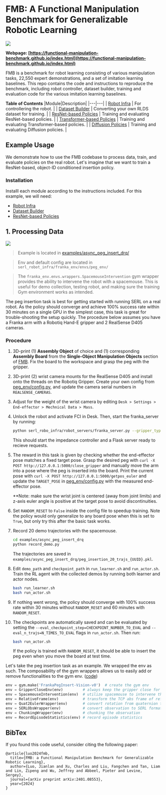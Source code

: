 # FMB: A Functional Manipulation Benchmark for Generalizable Robotic Learning

![](./docs/intro.gif)

**Webpage: [https://functional-manipulation-benchmark.github.io/index.html](https://functional-manipulation-benchmark.github.io/index.html)**


FMB is a benchmark for robot learning consisting of various manipulation tasks, 22,550 expert demonstrations, and a set of imitation learning baselines. This repo contains the code and instructions to reproduce the benchmark, including robot controller, dataset builder, training and evaluation code for the various imitation learning baselines. 

**Table of Contents**
|Module|Description|
|---|---|
| [Robot Infra](./robot_infra) | For controllering the robot. |
| [Dataset Builder](./fmb_dataset_builder/) | Converting your own RLDS dataset for training. |
| [ResNet-based Policies](./ResNet/) | Training and evaluating ResNet-based policies. |
| [Transformer-based Policies](./Transformer/) | Training and evaluating Transformer-based policies. |
| [Diffusion Policies]() | Training and evaluating Diffusion policies. |

## Example Usage

We demonstrate how to use the FMB codebase to process data, train, and evaluate policies on the real robot. Let's imagine that we want to train a ResNet-based, object-ID conditioned insertion policy.

### Installation
Installl each module according to the instructions included. For this example, we will need:
- [Robot Infra](./robot_infra)
- [Dataset Builder](./fmb_dataset_builder/)
- [ResNet-based Policies](./ResNet/)

## 1. Processing Data

![](./images/peg.png)

> Example is located in [examples/async_peg_insert_drq/](../examples/async_peg_insert_drq/)

> Env and default config are located in `serl_robot_infra/franka_env/envs/peg_env/`

> The `franka_env.envs.wrappers.SpacemouseIntervention` gym wrapper provides the ability to intervene the robot with a spacemouse. This is useful for demo collection, testing robot, and making sure the training Gym environment works as intended.

The peg insertion task is best for getting started with running SERL on a real robot. As the policy should converge and achieve 100% success rate within 30 minutes on a single GPU in the simplest case, this task is great for trouble-shooting the setup quickly. The procedure below assumes you have a Franka arm with a Robotiq Hand-E gripper and 2 RealSense D405 cameras.

### Procedure
1. 3D-print (1) **Assembly Object** of choice and (1) corresponding **Assembly Board** from the **Single-Object Manipulation Objects** section of [FMB](https://functional-manipulation-benchmark.github.io/files/index.html). Fix the board to the workspace and grasp the peg with the gripper.
2. 3D-print (2) wrist camera mounts for the RealSense D405 and install onto the threads on the Robotiq Gripper. Create your own config from [peg_env/config.py](../serl_robot_infra/franka_env/envs/peg_env/config.py), and update the camera serial numbers in `REALSENSE_CAMERAS`.
3. Adjust for the weight of the wrist camera by editing `Desk > Settings > End-effector > Mechnical Data > Mass`.
4. Unlock the robot and activate FCI in Desk. Then, start the franka_server by running:
    ```bash
    python serl_robo_infra/robot_servers/franka_server.py --gripper_type=<Robotiq|Franka|None> --robot_ip=<robot_IP> --gripper_ip=<[Optional] Robotiq_gripper_IP>
    ```
    This should start the impedance controller and a Flask server ready to recieve requests.
5. The reward in this task is given by checking whether the end-effector pose matches a fixed target pose. Grasp the desired peg with  `curl -X POST http://127.0.0.1:5000/close_gripper` and manually move the arm into a pose where the peg is inserted into the board. Print the current pose with `curl -X POST http://127.0.0.1:5000/getpos_euler` and update the `TARGET_POSE` in [peg_env/config.py](../serl_robot_infra/franka_env/envs/peg_env/config.py) with the measured end-effector pose.

    **Note: make sure the wrist joint is centered (away from joint limits) and z-axis euler angle is positive at the target pose to avoid discontinuities.

6. Set `RANDOM_RESET` to `False` inside the config file to speedup training. Note the policy would only generalize to any board pose when this is set to `True`, but only try this after the basic task works.
7. Record 20 demo trajectories with the spacemouse.
    ```bash
    cd examples/async_peg_insert_drq
    python record_demo.py
    ```
    The trajectories are saved in `examples/async_peg_insert_drq/peg_insertion_20_trajs_{UUID}.pkl`.
8. Edit `demo_path` and `checkpoint_path` in `run_learner.sh` and `run_actor.sh`. Train the RL agent with the collected demos by running both learner and actor nodes.
    ```bash
    bash run_learner.sh
    bash run_actor.sh
    ```
9. If nothing went wrong, the policy should converge with 100% success rate within 30 minutes without `RANDOM_RESET` and 60 minutes with `RANDOM_RESET`.
10. The checkpoints are automatically saved and can be evaluated by setting the `--eval_checkpoint_step=CHECKPOINT_NUMBER_TO_EVAL` and `--eval_n_trajs=N_TIMES_TO_EVAL` flags in `run_actor.sh`. Then run:
    ```bash
    bash run_actor.sh
    ```
    If the policy is trained with `RANDOM_RESET`, it should be able to insert the peg even when you move the board at test time.


Let's take the peg insertion task as an example. We wrapped the env as such. The composability of the gym wrappers allows us to easily add or remove functionalities to the gym env. ([code](../examples/async_peg_insert_drq/async_drq_randomized.py))

```python
env = gym.make('FrankaPegInsert-Vision-v0')  # create the gym env
env = GripperCloseEnv(env)         # always keep the gripper close for peg insertion
env = SpacemouseIntervention(env)  # utilize spacemouse to intervene the robot
env = RelativeFrame(env)           # transform the TCP abs frame of ref to relative frame
env = Quat2EulerWrapper(env)       # convert rotation from quaternion to euler
env = SERLObsWrapper(env)          # convert observation to SERL format
env = ChunkingWrapper(env)         # chunking the observation
env = RecordEpisodeStatistics(env) # record episode statistics
```


<!-- ## Dataset Builder
The complete FMB dataset is released in `.npy` at the [dataset page](https://functional-manipulation-benchmark.github.io/dataset/index.html). The `.npy` files can be filtered and converted into  -->
<!-- This code consists of three components:
1. [fmb_dataset_builder](./fmb_dataset_builder/): used to convert data into RLDS format
2. [ResNet](./ResNet/): used to train and eval fResNet+MLP policies
3. [Transformer](./Transformer/): used to trian and eval Transformer-based policies -->

## BibTex
If you found this code useful, consider citing the following paper:
```
@article{luo2024fmb,
  title={FMB: a Functional Manipulation Benchmark for Generalizable Robotic Learning},
  author={Luo, Jianlan and Xu, Charles and Liu, Fangchen and Tan, Liam and Lin, Zipeng and Wu, Jeffrey and Abbeel, Pieter and Levine, Sergey},
  journal={arXiv preprint arXiv:2401.08553},
  year={2024}
}
```